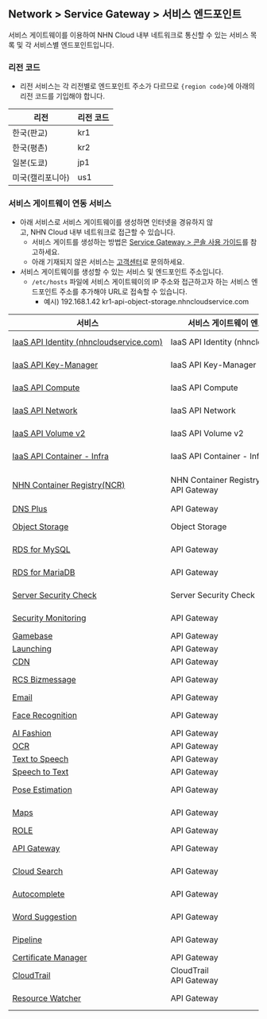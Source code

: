 ## Network > Service Gateway > 서비스 엔드포인트

서비스 게이트웨이를 이용하여 NHN Cloud 내부 네트워크로 통신할 수 있는 서비스 목록 및 각 서비스별 엔드포인트입니다.

### 리전 코드

* 리전 서비스는 각 리전별로 엔드포인트 주소가 다르므로 `{region code}`에 아래의 리전 코드를 기입해야 합니다.

| 리전 | 리전 코드 |
| --- | ----- |
| 한국(판교) | kr1 |
| 한국(평촌) | kr2 |
| 일본(도쿄) | jp1 |
| 미국(캘리포니아) | us1 |

### 서비스 게이트웨이 연동 서비스

* 아래 서비스로 서비스 게이트웨이를 생성하면 인터넷을 경유하지 않고, NHN Cloud 내부 네트워크로 접근할 수 있습니다.
    * 서비스 게이트를 생성하는 방법은 [Service Gateway > 콘솔 사용 가이드](/Network/Service%20Gateway/ja/console-guide/)를 참고하세요.
    * 아래 기재되지 않은 서비스는 [고객센터](https://www.nhncloud.com/kr/support/inquiry)로 문의하세요.
* 서비스 게이트웨이를 생성할 수 있는 서비스 및 엔드포인트 주소입니다.
    * `/etc/hosts` 파일에 서비스 게이트웨이의 IP 주소와 접근하고자 하는 서비스 엔드포인트 주소를 추가해야 URL로 접속할 수 있습니다.
        * 예시) 192.168.1.42 kr1-api-object-storage.nhncloudservice.com

| 서비스 | 서비스 게이트웨이 엔드포인트 이름 | 엔드포인트 주소 |
| --- | ------------------ | -------- |
| [IaaS API Identity (nhncloudservice.com)](/Compute/Compute/ja/identity-api/#token) | IaaS API Identity (nhncloudservice.com) | https://api-identity-infrastructure.nhncloudservice.com |
| [IaaS API Key-Manager](/Network/Load%20Balancer/ja/public-api/) | IaaS API Key-Manager | https://{region code}-api-key-manager-infrastructure.nhncloudservice.com |
| [IaaS API Compute](/Compute/Instance/ja/public-api/) | IaaS API Compute | https://{region code}-api-instance-infrastructure.nhncloudservice.com |
| [IaaS API Network](/Network/VPC/ja/public-api/) | IaaS API Network | https://{region code}-api-network-infrastructure.nhncloudservice.com |
| [IaaS API Volume v2](/Storage/Block%20Storage/ja/public-api/) | IaaS API Volume v2 | https://{region code}-api-block-storage-infrastructure.nhncloudservice.com |
| [IaaS API Container - Infra](/Container/NKS/ja/public-api/) | IaaS API Container - Infra | https://{region code}-api-kubernetes-infrastructure.nhncloudservice.com |
| [NHN Container Registry(NCR)](/Container/NCR/ja/public-api) | NHN Container Registry(NCR)<br>API Gateway | 사용자 레지스트리 URI<br>https://{region code}-ncr.api.nhncloudservice.com |
| [DNS Plus](/Network/DNS%20Plus/ja/api-guide/) | API Gateway | https://dnsplus.api.nhncloudservice.com |
| [Object Storage](/Storage/Object%20Storage/ja/api-guide/) | Object Storage | https://{region code}-api-object-storage.nhncloudservice.com |
| [RDS for MySQL](/Database/RDS%20for%20MySQL/ja/api-guide-v3.0/) | API Gateway | https://{region code}-rds-mysql.api.nhncloudservice.com |
| [RDS for MariaDB](/Database/RDS%20for%20MariaDB/ja/api-guide-v3.0/) | API Gateway | https://{region code}-rds-mariadb.api.nhncloudservice.com |
| [Server Security Check](/Security/Server%20Security%20Check/ja/Overview/) | Server Security Check | https://api-serversecuritycheck.nhncloudservice.com |
| [Security Monitoring](/Security/Security%20Monitoring/ja/api-guide-v1.1/) | API Gateway | https://{region code}-secmon.api.nhncloudservice.com |
| [Gamebase](/Game/Gamebase/ja/api-guide/) | API Gateway | https://api-gamebase.nhncloudservice.com|
| [Launching](/Game/Launching/ja/api-guide/) | API Gateway | https://launching.api.nhncloudservice.com |
| [CDN](/Contents%20Delivery/CDN/ja/api-guide-v2.0/) | API Gateway | https://cdn.api.nhncloudservice.com |
| [RCS Bizmessage](/Notification/RCS%20Bizmessage/ja/api-guide/) | API Gateway | https://rcs-bizmessage.api.nhncloudservice.com |
| [Email](/Notification/Email/ja/api-guide/) | API Gateway | https://email.api.nhncloudservice.com |
| [Face Recognition](/AI%20Service/Face%20Recognition/ja/api-guide-v2.0/) | API Gateway | https://face-recognition.api.nhncloudservice.com |
| [AI Fashion](/AI%20Service/AI%20Fashion/ja/api-guide-v2.0/) | API Gateway | https://api-aifashion.nhncloudservice.com |
| [OCR](/AI%20Service/OCR/ja/general-ocr-api-guide/) | API Gateway | https://ocr.api.nhncloudservice.com |
| [Text to Speech](/AI%20Service/Text%20to%20Speech/ja/api-guide/) | API Gateway | https://speech.api.nhncloudservice.com |
| [Speech to Text](/AI%20Service/Speech%20to%20Text/ja/api-guide/) | API Gateway | https://speech.api.nhncloudservice.com |
| [Pose Estimation](/AI%20Service/Pose%20Estimation/ja/api-guide/) | API Gateway | https://pose-estimation.api.nhncloudservice.com |
| [Maps](/Application%20Service/Maps/ja/api-guide-v3.0/) | API Gateway | https://{region code}-maps.api.nhncloudservice.com |
| [ROLE](/Application%20Service/ROLE/ja/api-v3-guide/) | API Gateway | https://role.api.nhncloudservice.com |
| [API Gateway](/Application%20Service/API%20Gateway/ja/api-guide-v1.0/) | API Gateway | https://{region code}-apigateway.api.nhncloudservice.com |
| [Cloud Search](/Search/Cloud%20Search/ja/api-guide/api-v2.0-guide/) | API Gateway | https://{region code}-search.api.nhncloudservice.com |
| [Autocomplete](/Search/Autocomplete/ja/api-guide/api-v2.0-guide/) | API Gateway | https://{region code}-autocomplete.api.nhncloudservice.com |
| [Word Suggestion](/Search/Word%20Suggestion/ja/api-guide/) | API Gateway | https://word-suggestion.api.nhncloudservice.com |
| [Pipeline](/Dev%20Tools/Pipeline/ja/api-guide/) | API Gateway | https://{region code}-pipeline.api.nhncloudservice.com |
| [Certificate Manager](/Management/Certificate%20Manager/ja/api-guide-v1.1/) | API Gateway | https://certmanager.api.nhncloudservice.com |
| [CloudTrail](/Governance%20&%20Audit/CloudTrail/ja/api-guide/) | CloudTrail<br>API Gateway | https://cloud-trail.api.nhncloudservice.com |
| [Resource Watcher](/Governance%20&%20Audit/Resource%20Watcher/ja/api-v2-guide/) | API Gateway | https://resource-watcher.api.nhncloudservice.com |


